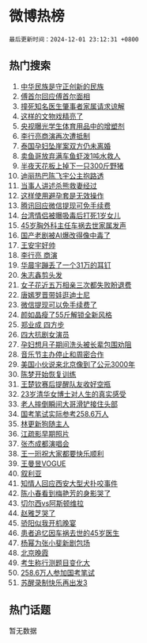 # 微博热榜

`最后更新时间：2024-12-01 23:12:31 +0800`

## 热门搜索

1. [中华民族是守正创新的民族](https://m.weibo.cn/search?containerid=100103type%3D1%26t%3D10%26q%3D%23%E4%B8%AD%E5%8D%8E%E6%B0%91%E6%97%8F%E6%98%AF%E5%AE%88%E6%AD%A3%E5%88%9B%E6%96%B0%E7%9A%84%E6%B0%91%E6%97%8F%23&stream_entry_id=51&isnewpage=1&extparam=seat%3D1%26stream_entry_id%3D51%26c_type%3D51%26pos%3D0%26cate%3D10103%26filter_type%3Drealtimehot%26dgr%3D0%26q%3D%2523%25E4%25B8%25AD%25E5%258D%258E%25E6%25B0%2591%25E6%2597%258F%25E6%2598%25AF%25E5%25AE%2588%25E6%25AD%25A3%25E5%2588%259B%25E6%2596%25B0%25E7%259A%2584%25E6%25B0%2591%25E6%2597%258F%2523%26display_time%3D1733065950%26pre_seqid%3D17330659504389129652203)
1. [傅首尔回应傅首尔面相](https://m.weibo.cn/search?containerid=100103type%3D1%26t%3D10%26q%3D%23%E5%82%85%E9%A6%96%E5%B0%94%E5%9B%9E%E5%BA%94%E5%82%85%E9%A6%96%E5%B0%94%E9%9D%A2%E7%9B%B8%23&stream_entry_id=31&isnewpage=1&extparam=seat%3D1%26stream_entry_id%3D31%26dgr%3D0%26pos%3D0%26flag%3D1%26c_type%3D31%26realpos%3D1%26lcate%3D5001%26cate%3D5001%26band_rank%3D1%26filter_type%3Drealtimehot%26q%3D%2523%25E5%2582%2585%25E9%25A6%2596%25E5%25B0%2594%25E5%259B%259E%25E5%25BA%2594%25E5%2582%2585%25E9%25A6%2596%25E5%25B0%2594%25E9%259D%25A2%25E7%259B%25B8%2523%26display_time%3D1733065950%26pre_seqid%3D17330659504389129652203)
1. [撞死知名医生肇事者家属请求谅解](https://m.weibo.cn/search?containerid=100103type%3D1%26t%3D10%26q%3D%23%E6%92%9E%E6%AD%BB%E7%9F%A5%E5%90%8D%E5%8C%BB%E7%94%9F%E8%82%87%E4%BA%8B%E8%80%85%E5%AE%B6%E5%B1%9E%E8%AF%B7%E6%B1%82%E8%B0%85%E8%A7%A3%23&stream_entry_id=31&isnewpage=1&extparam=seat%3D1%26stream_entry_id%3D31%26dgr%3D0%26pos%3D1%26flag%3D1%26c_type%3D31%26realpos%3D2%26lcate%3D5001%26cate%3D5001%26band_rank%3D2%26filter_type%3Drealtimehot%26q%3D%2523%25E6%2592%259E%25E6%25AD%25BB%25E7%259F%25A5%25E5%2590%258D%25E5%258C%25BB%25E7%2594%259F%25E8%2582%2587%25E4%25BA%258B%25E8%2580%2585%25E5%25AE%25B6%25E5%25B1%259E%25E8%25AF%25B7%25E6%25B1%2582%25E8%25B0%2585%25E8%25A7%25A3%2523%26display_time%3D1733065950%26pre_seqid%3D17330659504389129652203)
1. [这样的文物戏精亮了](https://m.weibo.cn/search?containerid=100103type%3D1%26t%3D10%26q%3D%23%E8%BF%99%E6%A0%B7%E7%9A%84%E6%96%87%E7%89%A9%E6%88%8F%E7%B2%BE%E4%BA%AE%E4%BA%86%23&stream_entry_id=31&isnewpage=1&extparam=seat%3D1%26stream_entry_id%3D31%26dgr%3D0%26pos%3D2%26flag%3D0%26c_type%3D31%26realpos%3D3%26lcate%3D5001%26cate%3D5001%26band_rank%3D3%26filter_type%3Drealtimehot%26q%3D%2523%25E8%25BF%2599%25E6%25A0%25B7%25E7%259A%2584%25E6%2596%2587%25E7%2589%25A9%25E6%2588%258F%25E7%25B2%25BE%25E4%25BA%25AE%25E4%25BA%2586%2523%26display_time%3D1733065950%26pre_seqid%3D17330659504389129652203)
1. [央视曝光学生体育用品中的增塑剂](https://m.weibo.cn/search?containerid=100103type%3D1%26t%3D10%26q%3D%23%E5%A4%AE%E8%A7%86%E6%9B%9D%E5%85%89%E5%AD%A6%E7%94%9F%E4%BD%93%E8%82%B2%E7%94%A8%E5%93%81%E4%B8%AD%E7%9A%84%E5%A2%9E%E5%A1%91%E5%89%82%23&stream_entry_id=31&isnewpage=1&extparam=seat%3D1%26stream_entry_id%3D31%26dgr%3D0%26pos%3D3%26flag%3D0%26c_type%3D31%26realpos%3D4%26lcate%3D5001%26cate%3D5001%26band_rank%3D4%26filter_type%3Drealtimehot%26q%3D%2523%25E5%25A4%25AE%25E8%25A7%2586%25E6%259B%259D%25E5%2585%2589%25E5%25AD%25A6%25E7%2594%259F%25E4%25BD%2593%25E8%2582%25B2%25E7%2594%25A8%25E5%2593%2581%25E4%25B8%25AD%25E7%259A%2584%25E5%25A2%259E%25E5%25A1%2591%25E5%2589%2582%2523%26display_time%3D1733065950%26pre_seqid%3D17330659504389129652203)
1. [李行亮商演再次遭抵制](https://m.weibo.cn/search?containerid=100103type%3D1%26t%3D10%26q%3D%23%E6%9D%8E%E8%A1%8C%E4%BA%AE%E5%95%86%E6%BC%94%E5%86%8D%E6%AC%A1%E9%81%AD%E6%8A%B5%E5%88%B6%23&stream_entry_id=31&isnewpage=1&extparam=seat%3D1%26stream_entry_id%3D31%26dgr%3D0%26pos%3D4%26flag%3D2%26c_type%3D31%26realpos%3D5%26lcate%3D5001%26cate%3D5001%26band_rank%3D5%26filter_type%3Drealtimehot%26q%3D%2523%25E6%259D%258E%25E8%25A1%258C%25E4%25BA%25AE%25E5%2595%2586%25E6%25BC%2594%25E5%2586%258D%25E6%25AC%25A1%25E9%2581%25AD%25E6%258A%25B5%25E5%2588%25B6%2523%26display_time%3D1733065950%26pre_seqid%3D17330659504389129652203)
1. [泰国孕妇坠崖案双方仍未离婚](https://m.weibo.cn/search?containerid=100103type%3D1%26t%3D10%26q%3D%23%E6%B3%B0%E5%9B%BD%E5%AD%95%E5%A6%87%E5%9D%A0%E5%B4%96%E6%A1%88%E5%8F%8C%E6%96%B9%E4%BB%8D%E6%9C%AA%E7%A6%BB%E5%A9%9A%23&stream_entry_id=31&isnewpage=1&extparam=seat%3D1%26stream_entry_id%3D31%26dgr%3D0%26pos%3D5%26flag%3D0%26c_type%3D31%26realpos%3D6%26lcate%3D5001%26cate%3D5001%26band_rank%3D6%26filter_type%3Drealtimehot%26q%3D%2523%25E6%25B3%25B0%25E5%259B%25BD%25E5%25AD%2595%25E5%25A6%2587%25E5%259D%25A0%25E5%25B4%2596%25E6%25A1%2588%25E5%258F%258C%25E6%2596%25B9%25E4%25BB%258D%25E6%259C%25AA%25E7%25A6%25BB%25E5%25A9%259A%2523%26display_time%3D1733065950%26pre_seqid%3D17330659504389129652203)
1. [卖鱼哥放弃满车鱼虾泼1吨水救人](https://m.weibo.cn/search?containerid=100103type%3D1%26t%3D10%26q%3D%23%E5%8D%96%E9%B1%BC%E5%93%A5%E6%94%BE%E5%BC%83%E6%BB%A1%E8%BD%A6%E9%B1%BC%E8%99%BE%E6%B3%BC1%E5%90%A8%E6%B0%B4%E6%95%91%E4%BA%BA%23&stream_entry_id=31&isnewpage=1&extparam=seat%3D1%26stream_entry_id%3D31%26dgr%3D0%26pos%3D6%26flag%3D32768%26c_type%3D31%26realpos%3D7%26lcate%3D5001%26cate%3D5001%26band_rank%3D7%26filter_type%3Drealtimehot%26q%3D%2523%25E5%258D%2596%25E9%25B1%25BC%25E5%2593%25A5%25E6%2594%25BE%25E5%25BC%2583%25E6%25BB%25A1%25E8%25BD%25A6%25E9%25B1%25BC%25E8%2599%25BE%25E6%25B3%25BC1%25E5%2590%25A8%25E6%25B0%25B4%25E6%2595%2591%25E4%25BA%25BA%2523%26display_time%3D1733065950%26pre_seqid%3D17330659504389129652203)
1. [半夜天花板上掉下一只300斤野猪](https://m.weibo.cn/search?containerid=100103type%3D1%26t%3D10%26q%3D%23%E5%8D%8A%E5%A4%9C%E5%A4%A9%E8%8A%B1%E6%9D%BF%E4%B8%8A%E6%8E%89%E4%B8%8B%E4%B8%80%E5%8F%AA300%E6%96%A4%E9%87%8E%E7%8C%AA%23&stream_entry_id=31&isnewpage=1&extparam=seat%3D1%26stream_entry_id%3D31%26dgr%3D0%26pos%3D7%26flag%3D0%26c_type%3D31%26realpos%3D8%26lcate%3D5001%26cate%3D5001%26band_rank%3D8%26filter_type%3Drealtimehot%26q%3D%2523%25E5%258D%258A%25E5%25A4%259C%25E5%25A4%25A9%25E8%258A%25B1%25E6%259D%25BF%25E4%25B8%258A%25E6%258E%2589%25E4%25B8%258B%25E4%25B8%2580%25E5%258F%25AA300%25E6%2596%25A4%25E9%2587%258E%25E7%258C%25AA%2523%26display_time%3D1733065950%26pre_seqid%3D17330659504389129652203)
1. [迪丽热巴陈飞宇公主抱路透](https://m.weibo.cn/search?containerid=100103type%3D1%26t%3D10%26q%3D%23%E8%BF%AA%E4%B8%BD%E7%83%AD%E5%B7%B4%E9%99%88%E9%A3%9E%E5%AE%87%E5%85%AC%E4%B8%BB%E6%8A%B1%E8%B7%AF%E9%80%8F%23&stream_entry_id=31&isnewpage=1&extparam=seat%3D1%26stream_entry_id%3D31%26dgr%3D0%26pos%3D8%26flag%3D1%26c_type%3D31%26realpos%3D9%26lcate%3D5001%26cate%3D5001%26band_rank%3D9%26filter_type%3Drealtimehot%26q%3D%2523%25E8%25BF%25AA%25E4%25B8%25BD%25E7%2583%25AD%25E5%25B7%25B4%25E9%2599%2588%25E9%25A3%259E%25E5%25AE%2587%25E5%2585%25AC%25E4%25B8%25BB%25E6%258A%25B1%25E8%25B7%25AF%25E9%2580%258F%2523%26display_time%3D1733065950%26pre_seqid%3D17330659504389129652203)
1. [当事人讲述杀熊救妻经过](https://m.weibo.cn/search?containerid=100103type%3D1%26t%3D10%26q%3D%23%E5%BD%93%E4%BA%8B%E4%BA%BA%E8%AE%B2%E8%BF%B0%E6%9D%80%E7%86%8A%E6%95%91%E5%A6%BB%E7%BB%8F%E8%BF%87%23&stream_entry_id=31&isnewpage=1&extparam=seat%3D1%26stream_entry_id%3D31%26dgr%3D0%26pos%3D9%26flag%3D1%26c_type%3D31%26realpos%3D10%26lcate%3D5001%26cate%3D5001%26band_rank%3D10%26filter_type%3Drealtimehot%26q%3D%2523%25E5%25BD%2593%25E4%25BA%258B%25E4%25BA%25BA%25E8%25AE%25B2%25E8%25BF%25B0%25E6%259D%2580%25E7%2586%258A%25E6%2595%2591%25E5%25A6%25BB%25E7%25BB%258F%25E8%25BF%2587%2523%26display_time%3D1733065950%26pre_seqid%3D17330659504389129652203)
1. [这样使用避孕套是无效操作](https://m.weibo.cn/search?containerid=100103type%3D1%26t%3D10%26q%3D%23%E8%BF%99%E6%A0%B7%E4%BD%BF%E7%94%A8%E9%81%BF%E5%AD%95%E5%A5%97%E6%98%AF%E6%97%A0%E6%95%88%E6%93%8D%E4%BD%9C%23&stream_entry_id=31&isnewpage=1&extparam=seat%3D1%26stream_entry_id%3D31%26dgr%3D0%26pos%3D10%26flag%3D2%26c_type%3D31%26realpos%3D11%26lcate%3D5001%26cate%3D5001%26band_rank%3D11%26filter_type%3Drealtimehot%26q%3D%2523%25E8%25BF%2599%25E6%25A0%25B7%25E4%25BD%25BF%25E7%2594%25A8%25E9%2581%25BF%25E5%25AD%2595%25E5%25A5%2597%25E6%2598%25AF%25E6%2597%25A0%25E6%2595%2588%25E6%2593%258D%25E4%25BD%259C%2523%26display_time%3D1733065950%26pre_seqid%3D17330659504389129652203)
1. [腾讯回应微信提现可免手续费](https://m.weibo.cn/search?containerid=100103type%3D1%26t%3D10%26q%3D%23%E8%85%BE%E8%AE%AF%E5%9B%9E%E5%BA%94%E5%BE%AE%E4%BF%A1%E6%8F%90%E7%8E%B0%E5%8F%AF%E5%85%8D%E6%89%8B%E7%BB%AD%E8%B4%B9%23&stream_entry_id=31&isnewpage=1&extparam=seat%3D1%26stream_entry_id%3D31%26dgr%3D0%26pos%3D11%26flag%3D1%26c_type%3D31%26realpos%3D12%26lcate%3D5001%26cate%3D5001%26band_rank%3D12%26filter_type%3Drealtimehot%26q%3D%2523%25E8%2585%25BE%25E8%25AE%25AF%25E5%259B%259E%25E5%25BA%2594%25E5%25BE%25AE%25E4%25BF%25A1%25E6%258F%2590%25E7%258E%25B0%25E5%258F%25AF%25E5%2585%258D%25E6%2589%258B%25E7%25BB%25AD%25E8%25B4%25B9%2523%26display_time%3D1733065950%26pre_seqid%3D17330659504389129652203)
1. [台湾情侣被曝吸毒后打死1岁女儿](https://m.weibo.cn/search?containerid=100103type%3D1%26t%3D10%26q%3D%23%E5%8F%B0%E6%B9%BE%E6%83%85%E4%BE%A3%E8%A2%AB%E6%9B%9D%E5%90%B8%E6%AF%92%E5%90%8E%E6%89%93%E6%AD%BB1%E5%B2%81%E5%A5%B3%E5%84%BF%23&stream_entry_id=31&isnewpage=1&extparam=seat%3D1%26stream_entry_id%3D31%26dgr%3D0%26pos%3D12%26flag%3D0%26c_type%3D31%26realpos%3D13%26lcate%3D5001%26cate%3D5001%26band_rank%3D13%26filter_type%3Drealtimehot%26q%3D%2523%25E5%258F%25B0%25E6%25B9%25BE%25E6%2583%2585%25E4%25BE%25A3%25E8%25A2%25AB%25E6%259B%259D%25E5%2590%25B8%25E6%25AF%2592%25E5%2590%258E%25E6%2589%2593%25E6%25AD%25BB1%25E5%25B2%2581%25E5%25A5%25B3%25E5%2584%25BF%2523%26display_time%3D1733065950%26pre_seqid%3D17330659504389129652203)
1. [45岁胸外科主任车祸去世家属发声](https://m.weibo.cn/search?containerid=100103type%3D1%26t%3D10%26q%3D%2345%E5%B2%81%E8%83%B8%E5%A4%96%E7%A7%91%E4%B8%BB%E4%BB%BB%E8%BD%A6%E7%A5%B8%E5%8E%BB%E4%B8%96%E5%AE%B6%E5%B1%9E%E5%8F%91%E5%A3%B0%23&stream_entry_id=31&isnewpage=1&extparam=seat%3D1%26stream_entry_id%3D31%26dgr%3D0%26pos%3D13%26flag%3D1%26c_type%3D31%26realpos%3D14%26lcate%3D5001%26cate%3D5001%26band_rank%3D14%26filter_type%3Drealtimehot%26q%3D%252345%25E5%25B2%2581%25E8%2583%25B8%25E5%25A4%2596%25E7%25A7%2591%25E4%25B8%25BB%25E4%25BB%25BB%25E8%25BD%25A6%25E7%25A5%25B8%25E5%258E%25BB%25E4%25B8%2596%25E5%25AE%25B6%25E5%25B1%259E%25E5%258F%2591%25E5%25A3%25B0%2523%26display_time%3D1733065950%26pre_seqid%3D17330659504389129652203)
1. [国产老剧被AI爆改得像中毒了](https://m.weibo.cn/search?containerid=100103type%3D1%26t%3D10%26q%3D%23%E5%9B%BD%E4%BA%A7%E8%80%81%E5%89%A7%E8%A2%ABAI%E7%88%86%E6%94%B9%E5%BE%97%E5%83%8F%E4%B8%AD%E6%AF%92%E4%BA%86%23&stream_entry_id=31&isnewpage=1&extparam=seat%3D1%26stream_entry_id%3D31%26dgr%3D0%26pos%3D14%26flag%3D1%26c_type%3D31%26realpos%3D15%26lcate%3D5001%26cate%3D5001%26band_rank%3D15%26filter_type%3Drealtimehot%26q%3D%2523%25E5%259B%25BD%25E4%25BA%25A7%25E8%2580%2581%25E5%2589%25A7%25E8%25A2%25ABAI%25E7%2588%2586%25E6%2594%25B9%25E5%25BE%2597%25E5%2583%258F%25E4%25B8%25AD%25E6%25AF%2592%25E4%25BA%2586%2523%26display_time%3D1733065950%26pre_seqid%3D17330659504389129652203)
1. [王安宇好帅](https://m.weibo.cn/search?containerid=100103type%3D1%26t%3D10%26q%3D%E7%8E%8B%E5%AE%89%E5%AE%87%E5%A5%BD%E5%B8%85&stream_entry_id=31&isnewpage=1&extparam=seat%3D1%26stream_entry_id%3D31%26dgr%3D0%26pos%3D15%26flag%3D1%26c_type%3D31%26realpos%3D16%26lcate%3D5001%26cate%3D5001%26band_rank%3D16%26filter_type%3Drealtimehot%26q%3D%25E7%258E%258B%25E5%25AE%2589%25E5%25AE%2587%25E5%25A5%25BD%25E5%25B8%2585%26display_time%3D1733065950%26pre_seqid%3D17330659504389129652203)
1. [李行亮 商演](https://m.weibo.cn/search?containerid=100103type%3D1%26t%3D10%26q%3D%E6%9D%8E%E8%A1%8C%E4%BA%AE+%E5%95%86%E6%BC%94&stream_entry_id=31&isnewpage=1&extparam=seat%3D1%26stream_entry_id%3D31%26dgr%3D0%26pos%3D16%26flag%3D0%26c_type%3D31%26realpos%3D17%26lcate%3D5001%26cate%3D5001%26band_rank%3D17%26filter_type%3Drealtimehot%26q%3D%25E6%259D%258E%25E8%25A1%258C%25E4%25BA%25AE%2520%25E5%2595%2586%25E6%25BC%2594%26display_time%3D1733065950%26pre_seqid%3D17330659504389129652203)
1. [华晨宇蹦丢了一个31万的耳钉](https://m.weibo.cn/search?containerid=100103type%3D1%26t%3D10%26q%3D%E5%8D%8E%E6%99%A8%E5%AE%87%E8%B9%A6%E4%B8%A2%E4%BA%86%E4%B8%80%E4%B8%AA31%E4%B8%87%E7%9A%84%E8%80%B3%E9%92%89&stream_entry_id=31&isnewpage=1&extparam=seat%3D1%26stream_entry_id%3D31%26dgr%3D0%26pos%3D17%26flag%3D0%26c_type%3D31%26realpos%3D18%26lcate%3D5001%26cate%3D5001%26band_rank%3D18%26filter_type%3Drealtimehot%26q%3D%25E5%258D%258E%25E6%2599%25A8%25E5%25AE%2587%25E8%25B9%25A6%25E4%25B8%25A2%25E4%25BA%2586%25E4%25B8%2580%25E4%25B8%25AA31%25E4%25B8%2587%25E7%259A%2584%25E8%2580%25B3%25E9%2592%2589%26display_time%3D1733065950%26pre_seqid%3D17330659504389129652203)
1. [朱志鑫剪头发](https://m.weibo.cn/search?containerid=100103type%3D1%26t%3D10%26q%3D%E6%9C%B1%E5%BF%97%E9%91%AB%E5%89%AA%E5%A4%B4%E5%8F%91&stream_entry_id=31&isnewpage=1&extparam=seat%3D1%26stream_entry_id%3D31%26dgr%3D0%26pos%3D18%26flag%3D1%26c_type%3D31%26realpos%3D19%26lcate%3D5001%26cate%3D5001%26band_rank%3D19%26filter_type%3Drealtimehot%26q%3D%25E6%259C%25B1%25E5%25BF%2597%25E9%2591%25AB%25E5%2589%25AA%25E5%25A4%25B4%25E5%258F%2591%26display_time%3D1733065950%26pre_seqid%3D17330659504389129652203)
1. [女子花近五万相亲三次都失败盼退费](https://m.weibo.cn/search?containerid=100103type%3D1%26t%3D10%26q%3D%23%E5%A5%B3%E5%AD%90%E8%8A%B1%E8%BF%91%E4%BA%94%E4%B8%87%E7%9B%B8%E4%BA%B2%E4%B8%89%E6%AC%A1%E9%83%BD%E5%A4%B1%E8%B4%A5%E7%9B%BC%E9%80%80%E8%B4%B9%23&stream_entry_id=31&isnewpage=1&extparam=seat%3D1%26stream_entry_id%3D31%26dgr%3D0%26pos%3D19%26flag%3D1%26c_type%3D31%26realpos%3D20%26lcate%3D5001%26cate%3D5001%26band_rank%3D20%26filter_type%3Drealtimehot%26q%3D%2523%25E5%25A5%25B3%25E5%25AD%2590%25E8%258A%25B1%25E8%25BF%2591%25E4%25BA%2594%25E4%25B8%2587%25E7%259B%25B8%25E4%25BA%25B2%25E4%25B8%2589%25E6%25AC%25A1%25E9%2583%25BD%25E5%25A4%25B1%25E8%25B4%25A5%25E7%259B%25BC%25E9%2580%2580%25E8%25B4%25B9%2523%26display_time%3D1733065950%26pre_seqid%3D17330659504389129652203)
1. [唐嫣罗晋带娃逛迪士尼](https://m.weibo.cn/search?containerid=100103type%3D1%26t%3D10%26q%3D%23%E5%94%90%E5%AB%A3%E7%BD%97%E6%99%8B%E5%B8%A6%E5%A8%83%E9%80%9B%E8%BF%AA%E5%A3%AB%E5%B0%BC%23&stream_entry_id=31&isnewpage=1&extparam=seat%3D1%26stream_entry_id%3D31%26dgr%3D0%26pos%3D20%26flag%3D2%26c_type%3D31%26realpos%3D21%26lcate%3D5001%26cate%3D5001%26band_rank%3D21%26filter_type%3Drealtimehot%26q%3D%2523%25E5%2594%2590%25E5%25AB%25A3%25E7%25BD%2597%25E6%2599%258B%25E5%25B8%25A6%25E5%25A8%2583%25E9%2580%259B%25E8%25BF%25AA%25E5%25A3%25AB%25E5%25B0%25BC%2523%26display_time%3D1733065950%26pre_seqid%3D17330659504389129652203)
1. [微信提现可以免手续费了](https://m.weibo.cn/search?containerid=100103type%3D1%26t%3D10%26q%3D%23%E5%BE%AE%E4%BF%A1%E6%8F%90%E7%8E%B0%E5%8F%AF%E4%BB%A5%E5%85%8D%E6%89%8B%E7%BB%AD%E8%B4%B9%E4%BA%86%23&stream_entry_id=31&isnewpage=1&extparam=seat%3D1%26stream_entry_id%3D31%26dgr%3D0%26pos%3D21%26flag%3D2%26c_type%3D31%26realpos%3D22%26lcate%3D5001%26cate%3D5001%26band_rank%3D22%26filter_type%3Drealtimehot%26q%3D%2523%25E5%25BE%25AE%25E4%25BF%25A1%25E6%258F%2590%25E7%258E%25B0%25E5%258F%25AF%25E4%25BB%25A5%25E5%2585%258D%25E6%2589%258B%25E7%25BB%25AD%25E8%25B4%25B9%25E4%25BA%2586%2523%26display_time%3D1733065950%26pre_seqid%3D17330659504389129652203)
1. [颜如晶瘦了55斤解锁全新风格](https://m.weibo.cn/search?containerid=100103type%3D1%26t%3D10%26q%3D%23%E9%A2%9C%E5%A6%82%E6%99%B6%E7%98%A6%E4%BA%8655%E6%96%A4%E8%A7%A3%E9%94%81%E5%85%A8%E6%96%B0%E9%A3%8E%E6%A0%BC%23&stream_entry_id=31&isnewpage=1&extparam=seat%3D1%26stream_entry_id%3D31%26dgr%3D0%26pos%3D22%26flag%3D0%26c_type%3D31%26realpos%3D23%26lcate%3D5001%26cate%3D5001%26band_rank%3D23%26filter_type%3Drealtimehot%26q%3D%2523%25E9%25A2%259C%25E5%25A6%2582%25E6%2599%25B6%25E7%2598%25A6%25E4%25BA%258655%25E6%2596%25A4%25E8%25A7%25A3%25E9%2594%2581%25E5%2585%25A8%25E6%2596%25B0%25E9%25A3%258E%25E6%25A0%25BC%2523%26display_time%3D1733065950%26pre_seqid%3D17330659504389129652203)
1. [郑业成 四方步](https://m.weibo.cn/search?containerid=100103type%3D1%26t%3D10%26q%3D%E9%83%91%E4%B8%9A%E6%88%90+%E5%9B%9B%E6%96%B9%E6%AD%A5&stream_entry_id=31&isnewpage=1&extparam=seat%3D1%26stream_entry_id%3D31%26dgr%3D0%26pos%3D23%26flag%3D0%26c_type%3D31%26realpos%3D24%26lcate%3D5001%26cate%3D5001%26band_rank%3D24%26filter_type%3Drealtimehot%26q%3D%25E9%2583%2591%25E4%25B8%259A%25E6%2588%2590%2520%25E5%259B%259B%25E6%2596%25B9%25E6%25AD%25A5%26display_time%3D1733065950%26pre_seqid%3D17330659504389129652203)
1. [四大抗剧女演员](https://m.weibo.cn/search?containerid=100103type%3D1%26t%3D10%26q%3D%23%E5%9B%9B%E5%A4%A7%E6%8A%97%E5%89%A7%E5%A5%B3%E6%BC%94%E5%91%98%23&stream_entry_id=31&isnewpage=1&extparam=seat%3D1%26stream_entry_id%3D31%26dgr%3D0%26pos%3D24%26flag%3D1%26c_type%3D31%26realpos%3D25%26lcate%3D5001%26cate%3D5001%26band_rank%3D25%26filter_type%3Drealtimehot%26q%3D%2523%25E5%259B%259B%25E5%25A4%25A7%25E6%258A%2597%25E5%2589%25A7%25E5%25A5%25B3%25E6%25BC%2594%25E5%2591%2598%2523%26display_time%3D1733065950%26pre_seqid%3D17330659504389129652203)
1. [孕妇想月子期间洗头被长辈包围劝阻](https://m.weibo.cn/search?containerid=100103type%3D1%26t%3D10%26q%3D%23%E5%AD%95%E5%A6%87%E6%83%B3%E6%9C%88%E5%AD%90%E6%9C%9F%E9%97%B4%E6%B4%97%E5%A4%B4%E8%A2%AB%E9%95%BF%E8%BE%88%E5%8C%85%E5%9B%B4%E5%8A%9D%E9%98%BB%23&stream_entry_id=31&isnewpage=1&extparam=seat%3D1%26stream_entry_id%3D31%26dgr%3D0%26pos%3D25%26flag%3D0%26c_type%3D31%26realpos%3D26%26lcate%3D5001%26cate%3D5001%26band_rank%3D26%26filter_type%3Drealtimehot%26q%3D%2523%25E5%25AD%2595%25E5%25A6%2587%25E6%2583%25B3%25E6%259C%2588%25E5%25AD%2590%25E6%259C%259F%25E9%2597%25B4%25E6%25B4%2597%25E5%25A4%25B4%25E8%25A2%25AB%25E9%2595%25BF%25E8%25BE%2588%25E5%258C%2585%25E5%259B%25B4%25E5%258A%259D%25E9%2598%25BB%2523%26display_time%3D1733065950%26pre_seqid%3D17330659504389129652203)
1. [音乐节主办停止和周密合作](https://m.weibo.cn/search?containerid=100103type%3D1%26t%3D10%26q%3D%E9%9F%B3%E4%B9%90%E8%8A%82%E4%B8%BB%E5%8A%9E%E5%81%9C%E6%AD%A2%E5%92%8C%E5%91%A8%E5%AF%86%E5%90%88%E4%BD%9C&stream_entry_id=31&isnewpage=1&extparam=seat%3D1%26stream_entry_id%3D31%26dgr%3D0%26pos%3D26%26flag%3D0%26c_type%3D31%26realpos%3D27%26lcate%3D5001%26cate%3D5001%26band_rank%3D27%26filter_type%3Drealtimehot%26q%3D%25E9%259F%25B3%25E4%25B9%2590%25E8%258A%2582%25E4%25B8%25BB%25E5%258A%259E%25E5%2581%259C%25E6%25AD%25A2%25E5%2592%258C%25E5%2591%25A8%25E5%25AF%2586%25E5%2590%2588%25E4%25BD%259C%26display_time%3D1733065950%26pre_seqid%3D17330659504389129652203)
1. [美国小伙说来北京像到了公元3000年](https://m.weibo.cn/search?containerid=100103type%3D1%26t%3D10%26q%3D%23%E7%BE%8E%E5%9B%BD%E5%B0%8F%E4%BC%99%E8%AF%B4%E6%9D%A5%E5%8C%97%E4%BA%AC%E5%83%8F%E5%88%B0%E4%BA%86%E5%85%AC%E5%85%833000%E5%B9%B4%23&stream_entry_id=31&isnewpage=1&extparam=seat%3D1%26stream_entry_id%3D31%26dgr%3D0%26pos%3D27%26flag%3D0%26c_type%3D31%26realpos%3D28%26lcate%3D5001%26cate%3D5001%26band_rank%3D28%26filter_type%3Drealtimehot%26q%3D%2523%25E7%25BE%258E%25E5%259B%25BD%25E5%25B0%258F%25E4%25BC%2599%25E8%25AF%25B4%25E6%259D%25A5%25E5%258C%2597%25E4%25BA%25AC%25E5%2583%258F%25E5%2588%25B0%25E4%25BA%2586%25E5%2585%25AC%25E5%2585%25833000%25E5%25B9%25B4%2523%26display_time%3D1733065950%26pre_seqid%3D17330659504389129652203)
1. [陈梦开始恢复训练](https://m.weibo.cn/search?containerid=100103type%3D1%26t%3D10%26q%3D%23%E9%99%88%E6%A2%A6%E5%BC%80%E5%A7%8B%E6%81%A2%E5%A4%8D%E8%AE%AD%E7%BB%83%23&stream_entry_id=31&isnewpage=1&extparam=seat%3D1%26stream_entry_id%3D31%26dgr%3D0%26pos%3D28%26flag%3D1%26c_type%3D31%26realpos%3D29%26lcate%3D5001%26cate%3D5001%26band_rank%3D29%26filter_type%3Drealtimehot%26q%3D%2523%25E9%2599%2588%25E6%25A2%25A6%25E5%25BC%2580%25E5%25A7%258B%25E6%2581%25A2%25E5%25A4%258D%25E8%25AE%25AD%25E7%25BB%2583%2523%26display_time%3D1733065950%26pre_seqid%3D17330659504389129652203)
1. [王楚钦赛后提醒队友收好空瓶](https://m.weibo.cn/search?containerid=100103type%3D1%26t%3D10%26q%3D%23%E7%8E%8B%E6%A5%9A%E9%92%A6%E8%B5%9B%E5%90%8E%E6%8F%90%E9%86%92%E9%98%9F%E5%8F%8B%E6%94%B6%E5%A5%BD%E7%A9%BA%E7%93%B6%23&stream_entry_id=31&isnewpage=1&extparam=seat%3D1%26stream_entry_id%3D31%26dgr%3D0%26pos%3D29%26flag%3D1%26c_type%3D31%26realpos%3D30%26lcate%3D5001%26cate%3D5001%26band_rank%3D30%26filter_type%3Drealtimehot%26q%3D%2523%25E7%258E%258B%25E6%25A5%259A%25E9%2592%25A6%25E8%25B5%259B%25E5%2590%258E%25E6%258F%2590%25E9%2586%2592%25E9%2598%259F%25E5%258F%258B%25E6%2594%25B6%25E5%25A5%25BD%25E7%25A9%25BA%25E7%2593%25B6%2523%26display_time%3D1733065950%26pre_seqid%3D17330659504389129652203)
1. [23岁清华女博士对人生的真实感受](https://m.weibo.cn/search?containerid=100103type%3D1%26t%3D10%26q%3D23%E5%B2%81%E6%B8%85%E5%8D%8E%E5%A5%B3%E5%8D%9A%E5%A3%AB%E5%AF%B9%E4%BA%BA%E7%94%9F%E7%9A%84%E7%9C%9F%E5%AE%9E%E6%84%9F%E5%8F%97&stream_entry_id=31&isnewpage=1&extparam=seat%3D1%26stream_entry_id%3D31%26dgr%3D0%26pos%3D30%26flag%3D1%26c_type%3D31%26realpos%3D31%26lcate%3D5001%26cate%3D5001%26band_rank%3D31%26filter_type%3Drealtimehot%26q%3D23%25E5%25B2%2581%25E6%25B8%2585%25E5%258D%258E%25E5%25A5%25B3%25E5%258D%259A%25E5%25A3%25AB%25E5%25AF%25B9%25E4%25BA%25BA%25E7%2594%259F%25E7%259A%2584%25E7%259C%259F%25E5%25AE%259E%25E6%2584%259F%25E5%258F%2597%26display_time%3D1733065950%26pre_seqid%3D17330659504389129652203)
1. [老人摔倒瞬间大哥滑铲接住头部](https://m.weibo.cn/search?containerid=100103type%3D1%26t%3D10%26q%3D%23%E8%80%81%E4%BA%BA%E6%91%94%E5%80%92%E7%9E%AC%E9%97%B4%E5%A4%A7%E5%93%A5%E6%BB%91%E9%93%B2%E6%8E%A5%E4%BD%8F%E5%A4%B4%E9%83%A8%23&stream_entry_id=31&isnewpage=1&extparam=seat%3D1%26stream_entry_id%3D31%26dgr%3D0%26pos%3D31%26flag%3D32768%26c_type%3D31%26realpos%3D32%26lcate%3D5001%26cate%3D5001%26band_rank%3D32%26filter_type%3Drealtimehot%26q%3D%2523%25E8%2580%2581%25E4%25BA%25BA%25E6%2591%2594%25E5%2580%2592%25E7%259E%25AC%25E9%2597%25B4%25E5%25A4%25A7%25E5%2593%25A5%25E6%25BB%2591%25E9%2593%25B2%25E6%258E%25A5%25E4%25BD%258F%25E5%25A4%25B4%25E9%2583%25A8%2523%26display_time%3D1733065950%26pre_seqid%3D17330659504389129652203)
1. [国考笔试实际参考258.6万人](https://m.weibo.cn/search?containerid=100103type%3D1%26t%3D10%26q%3D%23%E5%9B%BD%E8%80%83%E7%AC%94%E8%AF%95%E5%AE%9E%E9%99%85%E5%8F%82%E8%80%83258.6%E4%B8%87%E4%BA%BA%23&stream_entry_id=31&isnewpage=1&extparam=seat%3D1%26stream_entry_id%3D31%26dgr%3D0%26pos%3D32%26flag%3D0%26c_type%3D31%26realpos%3D33%26lcate%3D5001%26cate%3D5001%26band_rank%3D33%26filter_type%3Drealtimehot%26q%3D%2523%25E5%259B%25BD%25E8%2580%2583%25E7%25AC%2594%25E8%25AF%2595%25E5%25AE%259E%25E9%2599%2585%25E5%258F%2582%25E8%2580%2583258.6%25E4%25B8%2587%25E4%25BA%25BA%2523%26display_time%3D1733065950%26pre_seqid%3D17330659504389129652203)
1. [林更新狗随主人](https://m.weibo.cn/search?containerid=100103type%3D1%26t%3D10%26q%3D%E6%9E%97%E6%9B%B4%E6%96%B0%E7%8B%97%E9%9A%8F%E4%B8%BB%E4%BA%BA&stream_entry_id=31&isnewpage=1&extparam=seat%3D1%26stream_entry_id%3D31%26dgr%3D0%26pos%3D33%26flag%3D0%26c_type%3D31%26realpos%3D34%26lcate%3D5001%26cate%3D5001%26band_rank%3D34%26filter_type%3Drealtimehot%26q%3D%25E6%259E%2597%25E6%259B%25B4%25E6%2596%25B0%25E7%258B%2597%25E9%259A%258F%25E4%25B8%25BB%25E4%25BA%25BA%26display_time%3D1733065950%26pre_seqid%3D17330659504389129652203)
1. [江疏影早期照片](https://m.weibo.cn/search?containerid=100103type%3D1%26t%3D10%26q%3D%23%E6%B1%9F%E7%96%8F%E5%BD%B1%E6%97%A9%E6%9C%9F%E7%85%A7%E7%89%87%23&stream_entry_id=31&isnewpage=1&extparam=seat%3D1%26stream_entry_id%3D31%26dgr%3D0%26pos%3D34%26flag%3D0%26c_type%3D31%26realpos%3D35%26lcate%3D5001%26cate%3D5001%26band_rank%3D35%26filter_type%3Drealtimehot%26q%3D%2523%25E6%25B1%259F%25E7%2596%258F%25E5%25BD%25B1%25E6%2597%25A9%25E6%259C%259F%25E7%2585%25A7%25E7%2589%2587%2523%26display_time%3D1733065950%26pre_seqid%3D17330659504389129652203)
1. [张杰成都演唱会](https://m.weibo.cn/search?containerid=100103type%3D1%26t%3D10%26q%3D%E5%BC%A0%E6%9D%B0%E6%88%90%E9%83%BD%E6%BC%94%E5%94%B1%E4%BC%9A&stream_entry_id=31&isnewpage=1&extparam=seat%3D1%26stream_entry_id%3D31%26dgr%3D0%26pos%3D35%26flag%3D1%26c_type%3D31%26realpos%3D36%26lcate%3D5001%26cate%3D5001%26band_rank%3D36%26filter_type%3Drealtimehot%26q%3D%25E5%25BC%25A0%25E6%259D%25B0%25E6%2588%2590%25E9%2583%25BD%25E6%25BC%2594%25E5%2594%25B1%25E4%25BC%259A%26display_time%3D1733065950%26pre_seqid%3D17330659504389129652203)
1. [王一珩祝大家都要快乐顺利](https://m.weibo.cn/search?containerid=100103type%3D1%26t%3D10%26q%3D%23%E7%8E%8B%E4%B8%80%E7%8F%A9%E7%A5%9D%E5%A4%A7%E5%AE%B6%E9%83%BD%E8%A6%81%E5%BF%AB%E4%B9%90%E9%A1%BA%E5%88%A9%23&stream_entry_id=31&isnewpage=1&extparam=seat%3D1%26stream_entry_id%3D31%26dgr%3D0%26pos%3D36%26flag%3D1%26c_type%3D31%26realpos%3D37%26lcate%3D5001%26cate%3D5001%26band_rank%3D37%26filter_type%3Drealtimehot%26q%3D%2523%25E7%258E%258B%25E4%25B8%2580%25E7%258F%25A9%25E7%25A5%259D%25E5%25A4%25A7%25E5%25AE%25B6%25E9%2583%25BD%25E8%25A6%2581%25E5%25BF%25AB%25E4%25B9%2590%25E9%25A1%25BA%25E5%2588%25A9%2523%26display_time%3D1733065950%26pre_seqid%3D17330659504389129652203)
1. [王曼昱VOGUE](https://m.weibo.cn/search?containerid=100103type%3D1%26t%3D10%26q%3D%E7%8E%8B%E6%9B%BC%E6%98%B1VOGUE&stream_entry_id=31&isnewpage=1&extparam=seat%3D1%26stream_entry_id%3D31%26dgr%3D0%26pos%3D37%26flag%3D0%26c_type%3D31%26realpos%3D38%26lcate%3D5001%26cate%3D5001%26band_rank%3D38%26filter_type%3Drealtimehot%26q%3D%25E7%258E%258B%25E6%259B%25BC%25E6%2598%25B1VOGUE%26display_time%3D1733065950%26pre_seqid%3D17330659504389129652203)
1. [叙利亚](https://m.weibo.cn/search?containerid=100103type%3D1%26t%3D10%26q%3D%E5%8F%99%E5%88%A9%E4%BA%9A&stream_entry_id=31&isnewpage=1&extparam=seat%3D1%26stream_entry_id%3D31%26dgr%3D0%26pos%3D38%26flag%3D1%26c_type%3D31%26realpos%3D39%26lcate%3D5001%26cate%3D5001%26band_rank%3D39%26filter_type%3Drealtimehot%26q%3D%25E5%258F%2599%25E5%2588%25A9%25E4%25BA%259A%26display_time%3D1733065950%26pre_seqid%3D17330659504389129652203)
1. [知情人回应西安大型犬扑咬事件](https://m.weibo.cn/search?containerid=100103type%3D1%26t%3D10%26q%3D%23%E7%9F%A5%E6%83%85%E4%BA%BA%E5%9B%9E%E5%BA%94%E8%A5%BF%E5%AE%89%E5%A4%A7%E5%9E%8B%E7%8A%AC%E6%89%91%E5%92%AC%E4%BA%8B%E4%BB%B6%23&stream_entry_id=31&isnewpage=1&extparam=seat%3D1%26stream_entry_id%3D31%26dgr%3D0%26pos%3D39%26flag%3D1%26c_type%3D31%26realpos%3D40%26lcate%3D5001%26cate%3D5001%26band_rank%3D40%26filter_type%3Drealtimehot%26q%3D%2523%25E7%259F%25A5%25E6%2583%2585%25E4%25BA%25BA%25E5%259B%259E%25E5%25BA%2594%25E8%25A5%25BF%25E5%25AE%2589%25E5%25A4%25A7%25E5%259E%258B%25E7%258A%25AC%25E6%2589%2591%25E5%2592%25AC%25E4%25BA%258B%25E4%25BB%25B6%2523%26display_time%3D1733065950%26pre_seqid%3D17330659504389129652203)
1. [陈小春看到梅艳芳的身影哭了](https://m.weibo.cn/search?containerid=100103type%3D1%26t%3D10%26q%3D%23%E9%99%88%E5%B0%8F%E6%98%A5%E7%9C%8B%E5%88%B0%E6%A2%85%E8%89%B3%E8%8A%B3%E7%9A%84%E8%BA%AB%E5%BD%B1%E5%93%AD%E4%BA%86%23&stream_entry_id=31&isnewpage=1&extparam=seat%3D1%26stream_entry_id%3D31%26dgr%3D0%26pos%3D40%26flag%3D1%26c_type%3D31%26realpos%3D41%26lcate%3D5001%26cate%3D5001%26band_rank%3D41%26filter_type%3Drealtimehot%26q%3D%2523%25E9%2599%2588%25E5%25B0%258F%25E6%2598%25A5%25E7%259C%258B%25E5%2588%25B0%25E6%25A2%2585%25E8%2589%25B3%25E8%258A%25B3%25E7%259A%2584%25E8%25BA%25AB%25E5%25BD%25B1%25E5%2593%25AD%25E4%25BA%2586%2523%26display_time%3D1733065950%26pre_seqid%3D17330659504389129652203)
1. [切尔西vs阿斯顿维拉](https://m.weibo.cn/search?containerid=100103type%3D1%26t%3D10%26q%3D%E5%88%87%E5%B0%94%E8%A5%BFvs%E9%98%BF%E6%96%AF%E9%A1%BF%E7%BB%B4%E6%8B%89&stream_entry_id=31&isnewpage=1&extparam=seat%3D1%26stream_entry_id%3D31%26dgr%3D0%26pos%3D41%26flag%3D1%26c_type%3D31%26realpos%3D42%26lcate%3D5001%26cate%3D5001%26band_rank%3D42%26filter_type%3Drealtimehot%26q%3D%25E5%2588%2587%25E5%25B0%2594%25E8%25A5%25BFvs%25E9%2598%25BF%25E6%2596%25AF%25E9%25A1%25BF%25E7%25BB%25B4%25E6%258B%2589%26display_time%3D1733065950%26pre_seqid%3D17330659504389129652203)
1. [赵雅芝哭了](https://m.weibo.cn/search?containerid=100103type%3D1%26t%3D10%26q%3D%E8%B5%B5%E9%9B%85%E8%8A%9D%E5%93%AD%E4%BA%86&stream_entry_id=31&isnewpage=1&extparam=seat%3D1%26stream_entry_id%3D31%26dgr%3D0%26pos%3D42%26flag%3D1%26c_type%3D31%26realpos%3D43%26lcate%3D5001%26cate%3D5001%26band_rank%3D43%26filter_type%3Drealtimehot%26q%3D%25E8%25B5%25B5%25E9%259B%2585%25E8%258A%259D%25E5%2593%25AD%25E4%25BA%2586%26display_time%3D1733065950%26pre_seqid%3D17330659504389129652203)
1. [骄阳似我开机晚宴](https://m.weibo.cn/search?containerid=100103type%3D1%26t%3D10%26q%3D%23%E9%AA%84%E9%98%B3%E4%BC%BC%E6%88%91%E5%BC%80%E6%9C%BA%E6%99%9A%E5%AE%B4%23&stream_entry_id=31&isnewpage=1&extparam=seat%3D1%26stream_entry_id%3D31%26dgr%3D0%26pos%3D43%26flag%3D0%26c_type%3D31%26realpos%3D44%26lcate%3D5001%26cate%3D5001%26band_rank%3D44%26filter_type%3Drealtimehot%26q%3D%2523%25E9%25AA%2584%25E9%2598%25B3%25E4%25BC%25BC%25E6%2588%2591%25E5%25BC%2580%25E6%259C%25BA%25E6%2599%259A%25E5%25AE%25B4%2523%26display_time%3D1733065950%26pre_seqid%3D17330659504389129652203)
1. [患者追忆因车祸去世的45岁医生](https://m.weibo.cn/search?containerid=100103type%3D1%26t%3D10%26q%3D%23%E6%82%A3%E8%80%85%E8%BF%BD%E5%BF%86%E5%9B%A0%E8%BD%A6%E7%A5%B8%E5%8E%BB%E4%B8%96%E7%9A%8445%E5%B2%81%E5%8C%BB%E7%94%9F%23&stream_entry_id=31&isnewpage=1&extparam=seat%3D1%26stream_entry_id%3D31%26dgr%3D0%26pos%3D44%26flag%3D1%26c_type%3D31%26realpos%3D45%26lcate%3D5001%26cate%3D5001%26band_rank%3D45%26filter_type%3Drealtimehot%26q%3D%2523%25E6%2582%25A3%25E8%2580%2585%25E8%25BF%25BD%25E5%25BF%2586%25E5%259B%25A0%25E8%25BD%25A6%25E7%25A5%25B8%25E5%258E%25BB%25E4%25B8%2596%25E7%259A%258445%25E5%25B2%2581%25E5%258C%25BB%25E7%2594%259F%2523%26display_time%3D1733065950%26pre_seqid%3D17330659504389129652203)
1. [杨幂为张小斐新剧包场](https://m.weibo.cn/search?containerid=100103type%3D1%26t%3D10%26q%3D%23%E6%9D%A8%E5%B9%82%E4%B8%BA%E5%BC%A0%E5%B0%8F%E6%96%90%E6%96%B0%E5%89%A7%E5%8C%85%E5%9C%BA%23&stream_entry_id=31&isnewpage=1&extparam=seat%3D1%26stream_entry_id%3D31%26dgr%3D0%26pos%3D45%26flag%3D1%26c_type%3D31%26realpos%3D46%26lcate%3D5001%26cate%3D5001%26band_rank%3D46%26filter_type%3Drealtimehot%26q%3D%2523%25E6%259D%25A8%25E5%25B9%2582%25E4%25B8%25BA%25E5%25BC%25A0%25E5%25B0%258F%25E6%2596%2590%25E6%2596%25B0%25E5%2589%25A7%25E5%258C%2585%25E5%259C%25BA%2523%26display_time%3D1733065950%26pre_seqid%3D17330659504389129652203)
1. [北京晚霞](https://m.weibo.cn/search?containerid=100103type%3D1%26t%3D10%26q%3D%E5%8C%97%E4%BA%AC%E6%99%9A%E9%9C%9E&stream_entry_id=31&isnewpage=1&extparam=seat%3D1%26stream_entry_id%3D31%26dgr%3D0%26pos%3D46%26flag%3D0%26c_type%3D31%26realpos%3D47%26lcate%3D5001%26cate%3D5001%26band_rank%3D47%26filter_type%3Drealtimehot%26q%3D%25E5%258C%2597%25E4%25BA%25AC%25E6%2599%259A%25E9%259C%259E%26display_time%3D1733065950%26pre_seqid%3D17330659504389129652203)
1. [考生称行测题目变化大](https://m.weibo.cn/search?containerid=100103type%3D1%26t%3D10%26q%3D%23%E8%80%83%E7%94%9F%E7%A7%B0%E8%A1%8C%E6%B5%8B%E9%A2%98%E7%9B%AE%E5%8F%98%E5%8C%96%E5%A4%A7%23&stream_entry_id=31&isnewpage=1&extparam=seat%3D1%26stream_entry_id%3D31%26dgr%3D0%26pos%3D47%26flag%3D0%26c_type%3D31%26realpos%3D48%26lcate%3D5001%26cate%3D5001%26band_rank%3D48%26filter_type%3Drealtimehot%26q%3D%2523%25E8%2580%2583%25E7%2594%259F%25E7%25A7%25B0%25E8%25A1%258C%25E6%25B5%258B%25E9%25A2%2598%25E7%259B%25AE%25E5%258F%2598%25E5%258C%2596%25E5%25A4%25A7%2523%26display_time%3D1733065950%26pre_seqid%3D17330659504389129652203)
1. [258.6万人参加国考笔试](https://m.weibo.cn/search?containerid=100103type%3D1%26t%3D10%26q%3D%23258.6%E4%B8%87%E4%BA%BA%E5%8F%82%E5%8A%A0%E5%9B%BD%E8%80%83%E7%AC%94%E8%AF%95%23&stream_entry_id=31&isnewpage=1&extparam=seat%3D1%26stream_entry_id%3D31%26dgr%3D0%26pos%3D48%26flag%3D1%26c_type%3D31%26realpos%3D49%26lcate%3D5001%26cate%3D5001%26band_rank%3D49%26filter_type%3Drealtimehot%26q%3D%2523258.6%25E4%25B8%2587%25E4%25BA%25BA%25E5%258F%2582%25E5%258A%25A0%25E5%259B%25BD%25E8%2580%2583%25E7%25AC%2594%25E8%25AF%2595%2523%26display_time%3D1733065950%26pre_seqid%3D17330659504389129652203)
1. [苏醒录制快乐再出发3](https://m.weibo.cn/search?containerid=100103type%3D1%26t%3D10%26q%3D%23%E8%8B%8F%E9%86%92%E5%BD%95%E5%88%B6%E5%BF%AB%E4%B9%90%E5%86%8D%E5%87%BA%E5%8F%913%23&stream_entry_id=31&isnewpage=1&extparam=seat%3D1%26stream_entry_id%3D31%26dgr%3D0%26pos%3D49%26flag%3D1%26c_type%3D31%26realpos%3D50%26lcate%3D5001%26cate%3D5001%26band_rank%3D50%26filter_type%3Drealtimehot%26q%3D%2523%25E8%258B%258F%25E9%2586%2592%25E5%25BD%2595%25E5%2588%25B6%25E5%25BF%25AB%25E4%25B9%2590%25E5%2586%258D%25E5%2587%25BA%25E5%258F%25913%2523%26display_time%3D1733065950%26pre_seqid%3D17330659504389129652203)

## 热门话题

暂无数据
